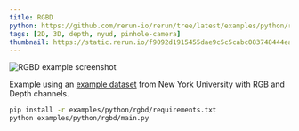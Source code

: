 ```yaml
---
title: RGBD
python: https://github.com/rerun-io/rerun/tree/latest/examples/python/rgbd/main.py
tags: [2D, 3D, depth, nyud, pinhole-camera]
thumbnail: https://static.rerun.io/f9092d1915455dae9c5c5cabc083748444eae90b_rgbd_480w.png
---
```


<picture>
  <source media="(max-width: 480px)" srcset="https://static.rerun.io/f9092d1915455dae9c5c5cabc083748444eae90b_rgbd_480w.png">
  <source media="(max-width: 768px)" srcset="https://static.rerun.io/4419f124186d33b8bf3abd2c716dd8ba9d1a4c71_rgbd_768w.png">
  <source media="(max-width: 1024px)" srcset="https://static.rerun.io/33be1fbfb13151123bd6d51b761f1fd40f10586a_rgbd_1024w.png">
  <source media="(max-width: 1200px)" srcset="https://static.rerun.io/fe92b7ee86ce16c3ee5643a909f1eddbb09f1af7_rgbd_1200w.png">
  <img src="https://static.rerun.io/4109d29ed52fa0a8f980fcdd0e9673360c76879f_rgbd_full.png" alt="RGBD example screenshot">
</picture>

Example using an [example dataset](https://cs.nyu.edu/~silberman/datasets/nyu_depth_v2.html) from New York University with RGB and Depth channels.

```bash
pip install -r examples/python/rgbd/requirements.txt
python examples/python/rgbd/main.py
```
